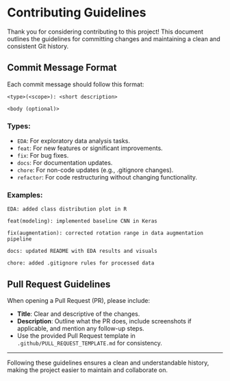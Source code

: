 # Contributing Guidelines

Thank you for considering contributing to this project! This document outlines the guidelines for committing changes and maintaining a clean and consistent Git history.

## Commit Message Format

Each commit message should follow this format:

```
<type>(<scope>): <short description>

<body (optional)>
```

### Types:

- `EDA`: For exploratory data analysis tasks.
- `feat`: For new features or significant improvements.
- `fix`: For bug fixes.
- `docs`: For documentation updates.
- `chore`: For non-code updates (e.g., .gitignore changes).
- `refactor`: For code restructuring without changing functionality.

### Examples:

```
EDA: added class distribution plot in R

feat(modeling): implemented baseline CNN in Keras

fix(augmentation): corrected rotation range in data augmentation pipeline

docs: updated README with EDA results and visuals

chore: added .gitignore rules for processed data
```

## Pull Request Guidelines

When opening a Pull Request (PR), please include:

- **Title**: Clear and descriptive of the changes.
- **Description**: Outline what the PR does, include screenshots if applicable, and mention any follow-up steps.
- Use the provided Pull Request template in `.github/PULL_REQUEST_TEMPLATE.md` for consistency.

---

Following these guidelines ensures a clean and understandable history, making the project easier to maintain and collaborate on.

